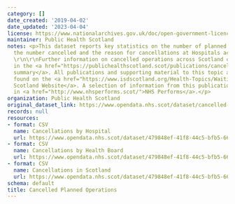 ```yaml
---
category: []
date_created: '2019-04-02'
date_updated: '2023-04-04'
license: https://www.nationalarchives.gov.uk/doc/open-government-licence/version/3/
maintainer: Public Health Scotland
notes: <p>This dataset reports key statistics on the number of planned operations,
  the number cancelled and the reason for cancellations at Hospitals across Scotland.
  \r\n\r\nFurther information on cancelled operations across Scotland can be found
  in the <a href="https://publichealthscotland.scot/publications/cancelled-planned-operations/">publication
  summary</a>. All publications and supporting material to this topic area can be
  found on the <a href="https://www.isdscotland.org/Health-Topics/Waiting-Times/Cancelled-Planned-Procedures/">ISD
  Scotland Website</a>. A selection of information from this publication is included
  in <a href="http://www.nhsperforms.scot/">NHS Performs</a>.</p>
organization: Public Health Scotland
original_dataset_link: https://www.opendata.nhs.scot/dataset/cancelled-planned-operations
records: null
resources:
- format: CSV
  name: Cancellations by Hospital
  url: https://www.opendata.nhs.scot/dataset/479848ef-41f8-44c5-bfb5-666e0df8f574/resource/bcc860a4-49f4-4232-a76b-f559cf6eb885/download/cancellations_by_hospital_february_2023.csv
- format: CSV
  name: Cancellations by Health Board
  url: https://www.opendata.nhs.scot/dataset/479848ef-41f8-44c5-bfb5-666e0df8f574/resource/0f1cf6b1-ebf6-4928-b490-0a721cc98884/download/cancellations_by_board_february_2023.csv
- format: CSV
  name: Cancellations in Scotland
  url: https://www.opendata.nhs.scot/dataset/479848ef-41f8-44c5-bfb5-666e0df8f574/resource/df65826d-0017-455b-b312-828e47df325b/download/cancellations_scotland_february_2023.csv
schema: default
title: Cancelled Planned Operations
---
```


